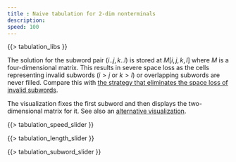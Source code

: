 ```yaml
---
title : Naive tabulation for 2-dim nonterminals
description:
speed: 100
---
```


{{> tabulation_libs }}

The solution for the subword pair $(i..j,k..l)$ is stored at $M[i,j,k,l]$ where $M$ is a four-dimensional matrix. This results in severe space loss as the cells representing invalid subwords ($i>j$ or $k>l$) or overlapping subwords are never filled. Compare this with [the strategy that eliminates the space loss of invalid subwords](/tabulation_2dim_triangular).

The visualization fixes the first subword and then displays the two-dimensional matrix for it. See also an [alternative visualization](/tabulation_2dim_naive_3d).

{{> tabulation_speed_slider }}

{{> tabulation_length_slider }}

{{> tabulation_subword_slider }}

<script>
Tabulation.prototype.solve = function(x1,x2,c) {
	this.addCubeDelayed(x1,x2,0,c);
}

Tabulation.prototype.fill = function(y1, y2) {
	if (typeof y1 === 'undefined') {
		var y1 = $( "#slider-range" ).slider( "values", 0 );
		var y2 = $( "#slider-range" ).slider( "values", 1 );
	}

	var len = this.len;
	var c = 0;
	for (var l=0; l<=len; l++) {
		for (var x1=0; x1<=len-l; x1++) {
			var x2 = x1 + l;
			for (var l2=0; l2<=l; l2++) {
				for (var x3=0; x3 <= (l==l2 ? x1 : len-l2); x3++) {
					var x4 = x3 + l2;
					if (x3 >= x2 || x4 <= x1) {
						if (y1 == x1 && y2 == x2) {
							this.solve(x3, x4,c);
							c++;
						}
						if (x3 == y1 && x4 == y2) {
							if (!(x1 == x3 && x2 == x4)) {
								this.solve(x1, x2, c);
								c++;
							}
						}
					}
				}
			}
		}
	}
	setTimeout(function(){console.log("subproblems: " + c)}, 100);
}

$(function() {
	var tab = new Tabulation($(".content")[0], $( "#slider" ).slider("value"));
	tab.speed = {{page.speed}};
	tab.fill();
	window.tab = tab;
});

</script>